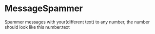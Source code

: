 # MessageSpammer
Spammer messages with your(different text) to any number, the number should look like this number:text

